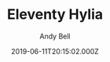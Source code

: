 ---
title: Eleventy Hylia
github: https://github.com/hankchizljaw/hylia
demo: https://hylia.website/
date: 2019-06-11T20:15:02.000Z
author: Andy Bell
thumbnail: themes/andy-piccalilli-hylia.jpg
ssg:
  - Eleventy
cms:
  - NetlifyCMS
description: >-
  Hylia is a lightweight Eleventy starter kit to help you to create your own
  blog or personal website.
draft: true
publish_date: '2019-06-11T20:15:02Z'
update_date: '2021-10-15T19:09:18Z'
github_star: 895
github_fork: 228
---